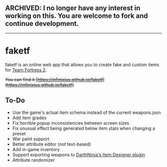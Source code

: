 ## ARCHIVED: I no longer have any interest in working on this. You are welcome to fork and continue development.

---

# faketf

faketf is an online web app that allows you to create fake and custom items for [Team Fortress 2](https://teamfortress.com).

~~You can find it [https://infinixius.github.io/faketf](https://infinixius.github.io/faketf)~~

## To-Do

- Use the game's actual item schema instead of the current weapons.json
- Add item grades
- Fix horrible popup inconsistencies between screen sizes
- Fix unusual effect being generated below item stats when changing a preset
- War paint support
- Better attribute editor (not text-based)
- Add in-game inventory
- Support exporting weapons to [DarthNinja's Item Designer plugin](https://forums.alliedmods.net/showthread.php?p=1353985)
- Attribute randomizer
